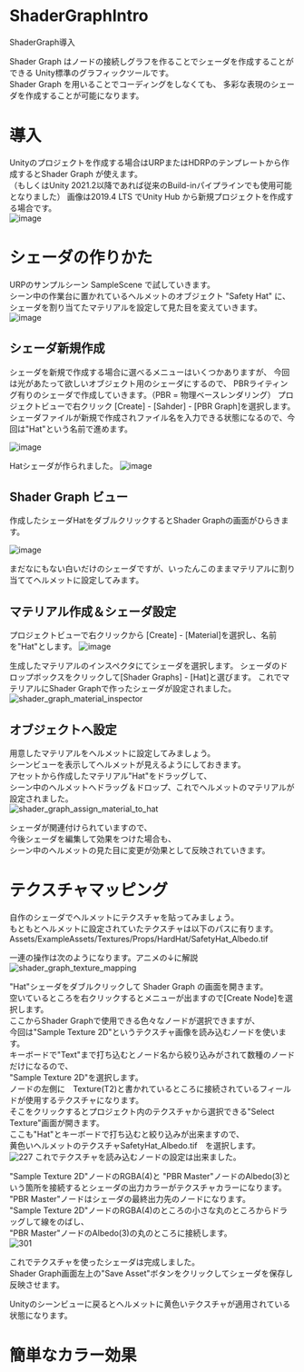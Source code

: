 # ShaderGraphIntro
ShaderGraph導入

Shader Graph はノードの接続しグラフを作ることでシェーダを作成することができる
Unity標準のグラフィックツールです。  
Shader Graph を用いることでコーディングをしなくても、 
多彩な表現のシェーダを作成することが可能になります。  

# 導入
Unityのプロジェクトを作成する場合はURPまたはHDRPのテンプレートから作成するとShader Graph が使えます。  
（もしくはUnity 2021.2以降であれば従来のBuild-inパイプラインでも使用可能となりました）
画像は2019.4 LTS でUnity Hub から新規プロジェクトを作成する場合です。  
![image](https://user-images.githubusercontent.com/1992059/168628228-20773d83-c55a-4e53-833d-78e5f05e76ad.png)

# シェーダの作りかた

URPのサンプルシーン SampleScene で試していきます。  
シーン中の作業台に置かれているヘルメットのオブジェクト "Safety Hat" に、シェーダを割り当てたマテリアルを設定して見た目を変えていきます。  
![image](https://user-images.githubusercontent.com/1992059/168699568-49a8fd15-00f4-4d82-8aa8-62998ed18dd3.png)

## シェーダ新規作成 
シェーダを新規で作成する場合に選べるメニューはいくつかありますが、
今回は光があたって欲しいオブジェクト用のシェーダにするので、
PBRライティング有りのシェーダで作成していきます。（PBR = 物理ベースレンダリング）
プロジェクトビューで右クリック [Create] - [Sahder] - [PBR Graph]を選択します。  
シェーダファイルが新規で作成されファイル名を入力できる状態になるので、今回は"Hat"という名前で進めます。  

![image](https://user-images.githubusercontent.com/1992059/168700442-5643952b-7f2e-47d4-9a0b-f3307c9a1826.png)

Hatシェーダが作られました。
![image](https://user-images.githubusercontent.com/1992059/168700532-8c3e5dc7-1b91-4ef4-9dde-7868f096e887.png)

## Shader Graph ビュー

作成したシェーダHatをダブルクリックするとShader Graphの画面がひらきます。

![image](https://user-images.githubusercontent.com/1992059/168700684-35535051-5b93-465e-8d56-b0ebed9ab3ce.png)

まだなにもない白いだけのシェーダですが、いったんこのままマテリアルに割り当ててヘルメットに設定してみます。

## マテリアル作成＆シェーダ設定

プロジェクトビューで右クリックから [Create] - [Material]を選択し、名前を"Hat"とします。
![image](https://user-images.githubusercontent.com/1992059/168699080-aa95933d-ef0a-431f-a2e1-1733627a88d2.png)

生成したマテリアルのインスペクタにてシェーダを選択します。
シェーダのドロップボックスをクリックして[Shader Graphs] - [Hat]と選びます。
これでマテリアルにShader Graphで作ったシェーダが設定されました。
![shader_graph_material_inspector](https://user-images.githubusercontent.com/1992059/169107556-2ca0e99f-42a3-4665-8250-37428a1f2f1c.gif)

## オブジェクトへ設定

用意したマテリアルをヘルメットに設定してみましょう。  
シーンビューを表示してヘルメットが見えるようにしておきます。  
アセットから作成したマテリアル"Hat"をドラッグして、  
シーン中のヘルメットへドラッグ＆ドロップ、これでヘルメットのマテリアルが設定されました。  
![shader_graph_assign_material_to_hat](https://user-images.githubusercontent.com/1992059/169108327-a089d905-b71c-4ea7-ae49-e888b19f2825.gif)

シェーダが関連付けられていますので、  
今後シェーダを編集して効果をつけた場合も、  
シーン中のヘルメットの見た目に変更が効果として反映されていきます。  

# テクスチャマッピング

自作のシェーダでヘルメットにテクスチャを貼ってみましょう。  
もともとヘルメットに設定されていたテクスチャは以下のパスに有ります。  
Assets/ExampleAssets/Textures/Props/HardHat/SafetyHat_Albedo.tif  

一連の操作は次のようになります。アニメの↓に解説  
![shader_graph_texture_mapping](https://user-images.githubusercontent.com/1992059/169172842-b9816a3f-ad83-4717-9cbe-2c4ca4932a91.gif)

"Hat"シェーダをダブルクリックして Shader Graph の画面を開きます。  
空いているところを右クリックするとメニューが出ますので[Create Node]を選択します。  
ここからShader Graphで使用できる色々なノードが選択できますが、  
今回は"Sample Texture 2D"というテクスチャ画像を読み込むノードを使います。  
キーボードで"Text"まで打ち込むとノード名から絞り込みがされて数種のノードだけになるので、　　  
"Sample Texture 2D"を選択します。  
ノードの左側に　Texture(T2)と書かれているところに接続されているフィールドが使用するテクスチャになります。  
そこをクリックするとプロジェクト内のテクスチャから選択できる"Select Texture"画面が開きます。  
ここも"Hat"とキーボードで打ち込むと絞り込みが出来ますので、  
黄色いヘルメットのテクスチャSafetyHat_Albedo.tif　を選択します。  
![227](https://user-images.githubusercontent.com/1992059/169174246-70ce3a8b-0bdb-4d8d-9cd4-6aefe22eb1a7.png)
これでテクスチャを読み込むノードの設定は出来ました。  

"Sample Texture 2D"ノードのRGBA(4)と "PBR Master"ノードのAlbedo(3)という箇所を接続するとシェーダの出力カラーがテクスチャカラーになります。  
"PBR Master"ノードはシェーダの最終出力先のノードになります。  
"Sample Texture 2D"ノードのRGBA(4)のところの小さな丸のところからドラッグして線をのばし、  
"PBR Master"ノードのAlbedo(3)の丸のところに接続します。  
![301](https://user-images.githubusercontent.com/1992059/169174542-d4eb29fe-dd2f-48ea-9eb0-1d538523d0fa.png)

これでテクスチャを使ったシェーダは完成しました。  
Shader Graph画面左上の"Save Asset"ボタンをクリックしてシェーダを保存し反映させます。  

Unityのシーンビューに戻るとヘルメットに黄色いテクスチャが適用されている状態になります。  


# 簡単なカラー効果